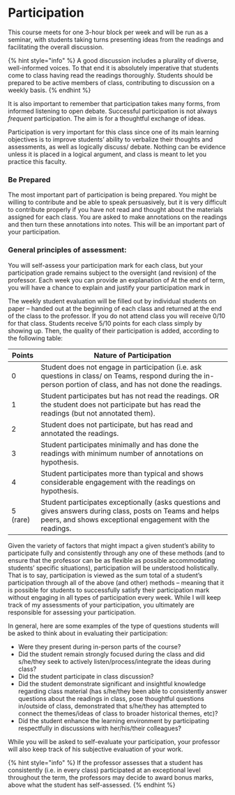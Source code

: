 # Participation

This course meets for one 3-hour block per week and will be run as a seminar, with students taking turns presenting ideas from the readings and facilitating the overall discussion.&#x20;

{% hint style="info" %}
A good discussion includes a plurality of diverse, well-informed voices. To that end it is absolutely imperative that students come to class having read the readings thoroughly. Students should be prepared to be active members of class, contributing to discussion on a weekly basis.
{% endhint %}

It is also important to remember that participation takes many forms, from informed listening to open debate. Successful participation is not always _frequent_ participation. The aim is for a thoughtful exchange of ideas.

Participation is very important for this class since one of its main learning objectives is to improve students’ ability to verbalize their thoughts and assessments, as well as logically discuss/ debate. Nothing can be evidence unless it is placed in a logical argument, and class is meant to let you practice this faculty.&#x20;

### Be Prepared

The most important part of participation is being prepared. You might be willing to contribute and be able to speak persuasively, but it is very difficult to contribute properly if you have not read and thought about the materials assigned for each class. You are asked to make annotations on the readings and then turn these annotations into notes. This will be an important part of your participation.&#x20;

### General principles of assessment:&#x20;

You will self-assess your participation mark for each class, but your participation grade remains subject to the oversight (and revision) of the professor. Each week you can provide an explanation of At the end of term, you will have a chance to explain and justify your participation mark in&#x20;

The weekly student evaluation will be filled out by individual students on paper – handed out at the beginning of each class and returned at the end of the class to the professor. If you do not attend class you will receive 0/10 for that class. Students receive 5/10 points for each class simply by showing up. Then, the quality of their participation is added, according to the following table:&#x20;

| Points      | Nature of Participation                                                                                                                                                 |
| ----------- | ----------------------------------------------------------------------------------------------------------------------------------------------------------------------- |
| 0           | Student does not engage in participation (i.e. ask questions in class/ on Teams, respond during the in-person portion of class, and has not done the readings.          |
| 1           | Student participates but has not read the readings. OR the student does not participate but has read the readings (but not annotated them).                             |
| 2           | Student does not participate, but has read and annotated the readings.                                                                                                  |
| 3           | Student participates minimally and has done the readings with minimum number of annotations on hypothesis.                                                              |
| 4           | Student participates more than typical and shows considerable engagement with the readings on hypothesis.                                                               |
| 5    (rare) | Student participates exceptionally (asks questions and gives answers during class, posts on Teams and helps peers, and shows exceptional engagement with the readings.  |

Given the variety of factors that might impact a given student’s ability to participate fully and consistently through any one of these methods (and to ensure that the professor can be as flexible as possible accommodating students’ specific situations), participation will be understood holistically. That is to say, participation is viewed as the sum total of a student’s participation through all of the above (and other) methods – meaning that it is possible for students to successfully satisfy their participation mark without engaging in all types of participation every week. While I will keep track of my assessments of your participation, you ultimately are responsible for assessing your participation.&#x20;

In general, here are some examples of the type of questions students will be asked to think about in evaluating their participation:

* Were they present during in-person parts of the course?
* Did the student remain strongly focused during the class and did s/he/they seek to actively listen/process/integrate the ideas during class?
* Did the student participate in class discussion?
* Did the student demonstrate significant and insightful knowledge regarding class material (has s/he/they been able to consistently answer questions about the readings in class, pose thoughtful questions in/outside of class, demonstrated that s/he/they has attempted to connect the themes/ideas of class to broader historical themes, etc)?
* Did the student enhance the learning environment by participating respectfully in discussions with her/his/their colleagues?

While you will be asked to self-evaluate your participation, your professor will also keep track of his subjective evaluation of your work.&#x20;

{% hint style="info" %}
&#x20;If the professor assesses that a student has consistently (i.e. in every class) participated at an exceptional level throughout the term, the professors may decide to award bonus marks, above what the student has self-assessed.
{% endhint %}
